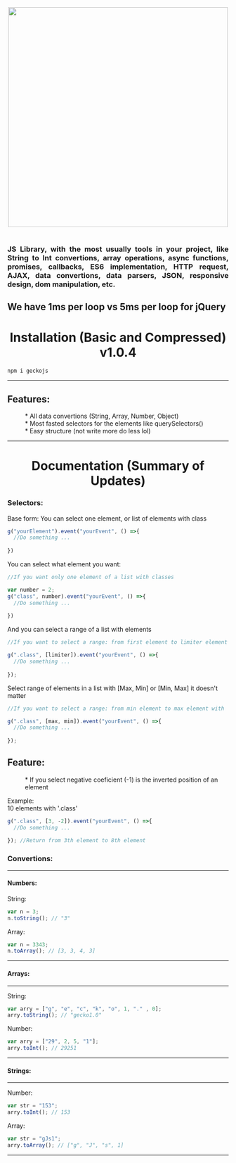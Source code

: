 <div align="center"><img src="https://raw.githubusercontent.com/alexsan134/GickoJS/master/img/bns.png" width="500"></div>
<br>
<div align="justify"><h3>JS Library, with the most usually tools in your project, like String to Int convertions, array operations, async functions, promises, callbacks, ES6 implementation, HTTP request, AJAX, data convertions, data parsers, JSON, responsive design, dom manipulation, etc.</h3></div>

## We have 1ms per loop vs 5ms per loop for jQuery

<div align="center"><h1>Installation (Basic and Compressed) v1.0.4</h1></div>


```
npm i geckojs
```
--------------

<dl>
  <dt><h2>Features:</h2></dt>
  <dd>* All data convertions (String, Array, Number, Object)</dd>
  <dd>* Most fasted selectors for the elements like querySelectors()</dd>
  <dd>* Easy structure (not write more do less lol)</dd>
</dl>

-------------
<div align="center"><h1>Documentation (Summary of Updates)</h1></div>
<div align="left"><h3>Selectors:</h3></div>

Base form:
You can select one element, or list of elements with class

```javascript
g("yourElement").event("yourEvent", () =>{
  //Do something ...
  
})
```

You can select what element you want:

```javascript
//If you want only one element of a list with classes

var number = 2;
g("class", number).event("yourEvent", () =>{
  //Do something ...
  
})
```

And you can select a range of a list with elements

```javascript
//If you want to select a range: from first element to limiter element with '.class'

g(".class", [limiter]).event("yourEvent", () =>{
  //Do something ...
  
});
```

Select range of elements in a list with [Max, Min] or [Min, Max] 
it doesn't matter


```javascript
//If you want to select a range: from min element to max element with '.class'

g(".class", [max, min]).event("yourEvent", () =>{
  //Do something ...
  
});
```
<dl>
  <dt><h2>Feature:</h2></dt>
  <dd>* If you select negative coeficient (-1) is the inverted position of an element</dd>
</dl>

Example:
</br>
10 elements with '.class' 

```javascript
g(".class", [3, -2]).event("yourEvent", () =>{
  //Do something ...
  
}); //Return from 3th element to 8th element
```

<div align="left"><h3>Convertions:</h3></div>

-----------

<div align="left"><h4>Numbers:</h4></div>

String:

```javascript
var n = 3;
n.toString(); // "3"
```

Array:

```javascript
var n = 3343;
n.toArray(); // [3, 3, 4, 3]
```
--------------

<div align="left"><h4>Arrays:</h4></div>

--------------

String:

```javascript
var arry = ["g", "e", "c", "k", "o", 1, "." , 0];
arry.toString(); // "gecko1.0"
```

Number:

```javascript
var arry = ["29", 2, 5, "1"];
arry.toInt(); // 29251
```
---------------

<div align="left"><h4>Strings:</h4></div>

---------------

Number:

```javascript
var str = "153";
arry.toInt(); // 153
```

Array:

```javascript
var str = "gJs1";
arry.toArray(); // ["g", "J", "s", 1]
```

----------------
